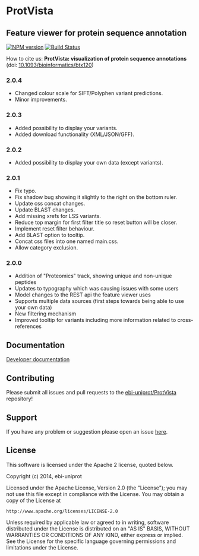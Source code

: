 # ProtVista
## Feature viewer for protein sequence annotation

[![NPM version](http://img.shields.io/npm/v/ProtVista.svg)](https://www.npmjs.org/package/ProtVista)
[![Build Status](https://secure.travis-ci.org/ebi-uniprot/ProtVista.png?branch=master)](http://travis-ci.org/ebi-uniprot/ProtVista)

How to cite us: **ProtVista: visualization of protein sequence annotations** (doi: [10.1093/bioinformatics/btx120](https://doi.org/10.1093/bioinformatics/btx120))

### 2.0.4
- Changed colour scale for SIFT/Polyphen variant predictions.
- Minor improvements.

### 2.0.3
- Added possibility to display your variants.
- Added download functionality (XML/JSON/GFF).

### 2.0.2
- Added possibility to display your own data (except variants).

### 2.0.1
- Fix typo.
- Fix shadow bug showing it slightly to the right on the bottom ruler.
- Update css concat changes.
- Update BLAST changes.
- Add missing xrefs for LSS variants.
- Reduce top margin for first filter title so reset button will be closer.
- Implement reset filter behaviour.
- Add BLAST option to tooltip.
- Concat css files into one named main.css.
- Allow category exclusion.

### 2.0.0
- Addition of "Proteomics" track, showing unique and non-unique peptides
- Updates to typography which was causing issues with some users
- Model changes to the REST api the feature viewer uses
- Supports multiple data sources (first steps towards being able to use your own data)
- New filtering mechanism
- Improved tooltip for variants including more information related to cross-references

## Documentation
[Developer documentation](http://ebi-uniprot.github.io/ProtVista/developerGuide.html)

## Contributing
Please submit all issues and pull requests to the [ebi-uniprot/ProtVista](http://github.com/ebi-uniprot/ProtVista) repository!

## Support
If you have any problem or suggestion please open an issue [here](https://github.com/ebi-uniprot/ProtVista/issues).

## License
This software is licensed under the Apache 2 license, quoted below.

Copyright (c) 2014, ebi-uniprot

Licensed under the Apache License, Version 2.0 (the "License"); you may not
use this file except in compliance with the License. You may obtain a copy of
the License at

    http://www.apache.org/licenses/LICENSE-2.0

Unless required by applicable law or agreed to in writing, software
distributed under the License is distributed on an "AS IS" BASIS, WITHOUT
WARRANTIES OR CONDITIONS OF ANY KIND, either express or implied. See the
License for the specific language governing permissions and limitations under
the License.
